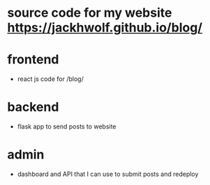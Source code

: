 # source code for my website https://jackhwolf.github.io/blog/

# frontend
 * react js code for /blog/

# backend
 * flask app to send posts to website

# admin
 * dashboard and API that I can use to submit posts and redeploy